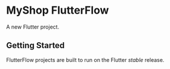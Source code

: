 # MyShop FlutterFlow

A new Flutter project.

## Getting Started

FlutterFlow projects are built to run on the Flutter _stable_ release.
